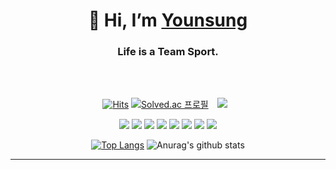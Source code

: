 

<div align=center><h1>👋 Hi, I’m <a href = "https://elliee.oopy.io">Younsung </a></h1></div>

<div align=center><h3> Life is a Team Sport.</h3></div>

<div align=center></div>
</br></br>




<div align=center>

[![Hits](https://hits.seeyoufarm.com/api/count/incr/badge.svg?url=https%3A%2F%2Fgithub.com%2Fzzsza)](https://hits.seeyoufarm.com) 
[![Solved.ac 프로필](http://mazassumnida.wtf/api/mini/generate_badge?boj=ipatlove7)](https://github.com/mazassumnida/mazassumnida) <a href="mailto:dev.ellie7@gmail.com">
<img
src="https://img.shields.io/badge/Gmail-d14836?style=flat-square&logo=Gmail&logoColor=white&link=mailto:dev.ellie7@gmail.com"
style="height : auto; margin-left : 10px; margin-right : 10px;"/>
</a>
 
  
  <img src="https://img.shields.io/badge/python-3776AB?style=for-the-badge&logo=python&logoColor=white">
<img src="https://img.shields.io/badge/html-E34F26?style=for-the-badge&logo=html5&logoColor=white">
<img src="https://img.shields.io/badge/css-1572B6?style=for-the-badge&logo=css3&logoColor=white">
<img src="https://img.shields.io/badge/mysql-4479A1?style=for-the-badge&logo=mysql&logoColor=white">
<img src="https://img.shields.io/badge/linux-FCC624?style=for-the-badge&logo=linux&logoColor=black">


<img src="https://img.shields.io/badge/github-181717?style=for-the-badge&logo=github&logoColor=white">


  

<img src="https://img.shields.io/badge/javascript-F7DF1E?style=for-the-badge&logo=javascript&logoColor=black">
<img src="https://img.shields.io/badge/react-61DAFB?style=for-the-badge&logo=react&logoColor=black">
  

  
  
  
<!-- <img src="https://img.shields.io/badge/JAVA-007396?style=for-the-badge&logo=java&logoColor=white">
<img src="https://img.shields.io/badge/Azure-232F3E?style=for-the-badge&logo=aws&logoColor=white">
<img src="https://img.shields.io/badge/Spring-6DB33F?style=for-the-badge&logo=Spring&logoColor=white">
<img src="https://img.shields.io/badge/oracle-F80000?style=for-the-badge&logo=oracle&logoColor=white">
<img src="https://img.shields.io/badge/mariaDB-003545?style=for-the-badge&logo=mariaDB&logoColor=white">
<img src="https://img.shields.io/badge/jquery-0769AD?style=for-the-badge&logo=jquery&logoColor=white">

<img src="https://img.shields.io/badge/vue.js-4FC08D?style=for-the-badge&logo=vue.js&logoColor=white">
<img src="https://img.shields.io/badge/apache tomcat-F8DC75?style=for-the-badge&logo=apachetomcat&logoColor=white"> -->


<!-- <div align="center"> -->
  

<!-- </div> -->
<!--
**ellie-ys/ellie-ys** is a ✨ _special_ ✨ repository because its `README.md` (this file) appears on your GitHub profile.

Here are some ideas to get you started:

- 🔭 I’m currently working on ...
- 🌱 I’m currently learning ...
- 👯 I’m looking to collaborate on ...
- 🤔 I’m looking for help with ...
- 💬 Ask me about ...
- 📫 How to reach me: ...
- 😄 Pronouns: ...
- ⚡ Fun fact: ...
-->

  
[![Top Langs](https://github-readme-stats.vercel.app/api/top-langs/?username=ellie-ys&layout=compact&theme=tokyonight)](https://github.com/ellie-ys)
  ![Anurag's github stats](https://github-readme-stats.vercel.app/api?username=ellie-ys&show_icons=true&theme=tokyonight)
<hr>
<!--   
  
<a href="https://blogid.tistory.com/">
<img
src="http://img.shields.io/badge/-Tech%20Blog-655ced?style=flat&logo=github&link=https://blogid.tistory.com/"
style="height : auto; margin-left : 10px; margin-right : 10px;"/>
</a>  -->
  
<!-- <a href="https://instagram.com/instagramid">
<img
src="http://img.shields.io/badge/-Instagram-black?style=flat&logo=Instagram&link=https://instagram.com/instagramid/"
style="height : auto; margin-left : 10px; margin-right : 10px;"/>
</a>  -->

<!-- ![followers](https://img.shields.io/github/followers/ellie-ys?style=social)
 -->


</div>

